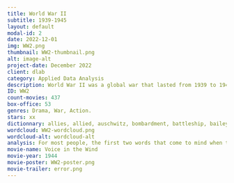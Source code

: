 ```yaml
---
title: World War II
subtitle: 1939-1945
layout: default
modal-id: 2
date: 2022-12-01
img: WW2.png
thumbnail: WW2-thumbnail.png
alt: image-alt
project-date: December 2022
client: dlab
category: Applied Data Analysis
description: World War II was a global war that lasted from 1939 to 1945. It involved the vast majority of the world's nations  —including all of the great powers—  eventually forming the Allies and the Axis, two opposing military alliances. It was the most widespread war in history, and directly involved more than 100 million people from more than 30 countries. In a state of "total war", the major participants threw their entire economic, industrial, and scientific capabilities behind the war effort, erasing the distinction between civilian and military resources. Marked by mass deaths of civilians, including the Holocaust (in which approximately 11 million people were killed) and the strategic bombing of industrial and population centers (in which approximately one million people were killed), it resulted in 50 million to over 70 million fatalities.
ID: WW2
count-movies: 437
box-office: 53
genres: Drama, War, Action.
stars: xx
dictionnary: allies, allied, auschwitz, bombardment, battleship, bailey bridge, blitzkrieg, churchill, d-day, dunkirk, doolittle, de gaulle, english channel, eisenhower, enigma, flying tigers, free french, nazi, helmet, hiroshima, invasion, luftwaffe, manhattan project, midway, pearl harbor, normandy, nagasaki, panzer, roosevelt, rangers, resistance, truman, red army, stalin, soviets, tank, v-1 rocket, doodlebugs, world war ii, ww2, hitler, air raid, shelter, siren, battle of britain, evacuee, evacuation, gas mask, spitfire, 1939, 1945, 1940, 1941, 1942, 1943, 1944, b-17.
wordcloud: WW2-wordcloud.png
wordcloud-alt: wordcloud-alt
analysis: For most people, the first two words that come to mind when thinking of WWII are probably Hitler and Nazi. These two words are also the most used when describing a WWII movie plot summary as shown in this word cloud plot. Then, the words “German”, “Soviet”,  “resistance”, “war” and “army” appear frequently in the movie plot summaries, and are explicitly associated with WWII. The lexical field of war is highly present in the summaries, such as “attack”, “tank”, “invasion”, “kill”, “escape”, “allied”, “battle”, “soldier”, “help” and “return”. These words all capture the intensity and violence of WWII.
movie-name: Voice in the Wind
movie-year: 1944
movie-poster: WW2-poster.png
movie-trailer: error.png
---
```

